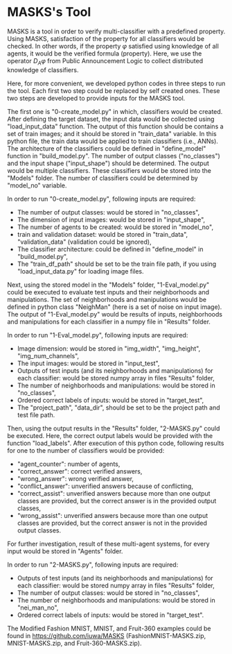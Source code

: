 # MASKS's Tool
MASKS is a tool in order to verify multi-classifier with a predefined property. Using MASKS, satisfaction of the property for all classifiers would be checked. In other words, if the property $\varphi$ satisfied using knowledge of all agents, it would be the verified formula (property). Here, we use the operator $D_A \varphi$ from Public Announcement Logic to collect distributed knowledge of classifiers. 

Here, for more convenient, we developed python codes in three steps to run the tool. Each first two step could be replaced by self created ones. These two steps are developed to provide inputs for the MASKS tool. 

The first one is "0-create_model.py" in which, classifiers would be created. After defining the target dataset, the input data would be collected using "load_input_data" function. The output of this function should be contains a set of train images; and it should be stored in "train_data" variable. In this python file, the train data would be applied to train classifiers (i.e.,  ANNs). The architecture of the classifiers could be defined in "define_model" function in "build_model.py". The number of output classes ("no_classes") and the input shape ("input_shape") should be determined. The output would be multiple classifiers. These classifiers would be stored into the "Models" folder. The number of classifiers could be determined by "model_no" variable.


In order to run "0-create_model.py", following inputs are required:
* The number of output classes: would be stored in "no_classes",
* The dimension of input images: would be stored in "input_shape",
* The number of agents to be created: would be stored in "model_no",
* train and validation dataset: would be stored in "train_data", "validation_data" (validation could be ignored),
* The classifier architecture: could be defined in "define_model" in "build_model.py",
* The "train_df_path" should be set to be the train file path, if you using "load_input_data.py" for loading image files.



Next, using the stored model in the "Models" folder, "1-Eval_model.py" could be executed to evaluate test inputs and their neighborhoods and manipulations. The set of neighborhoods and manipulations would be defined in python class "NeighMan" (here is a set of noise on input image). The output of "1-Eval_model.py" would be results of inputs, neighborhoods and manipulations  for each classifier in a numpy file in "Results" folder.


In order to run "1-Eval_model.py", following inputs are required:
* Image dimension:  would be stored in "img_width", "img_height", "img_num_channels",
* The input images: would be stored in "input_test",
* Outputs of test inputs (and its neighborhoods and manipulations) for each classifier: would be stored numpy array in files "Results" folder,
* The number of neighborhoods and manipulations: would be stored in "no_classes",
* Ordered correct labels of inputs: would be stored in "target_test",
* The "project_path", "data_dir",  should be set to be the project path and test file path.


Then, using the output results in the "Results" folder, "2-MASKS.py" could be executed. Here, the correct output labels would be provided with the function "load_labels". After execution of this python code, following results for one to the number of classifiers would be provided:

* "agent_counter": number of agents,
* "correct_answer": correct verified answers,
* "wrong_answer": wrong verified answer,
* "conflict_answer": unverified answers because of conflicting,
* "correct_assist": unverified answers because more than one output classes are provided, but the correct answer is in the provided output classes,
* "wrong_assist":  unverified answers because more than one output classes are provided, but the correct answer is not in the provided output classes.

For further investigation, result of these multi-agent systems, for every input would be stored in "Agents" folder.


In order to run "2-MASKS.py", following inputs are required:
* Outputs of test inputs (and its neighborhoods and manipulations) for each classifier: would be stored numpy array in files "Results" folder,
* The number of output classes: would be stored in "no_classes",
* The number of neighborhoods and manipulations: would be stored in "nei_man_no",
* Ordered correct labels of inputs: would be stored in "target_test".

The Modified Fashion MNIST, MNIST, and Fruit-360 examples could be found in https://github.com/iuwa/MASKS (FashionMNIST-MASKS.zip, MNIST-MASKS.zip, and Fruit-360-MASKS.zip).
